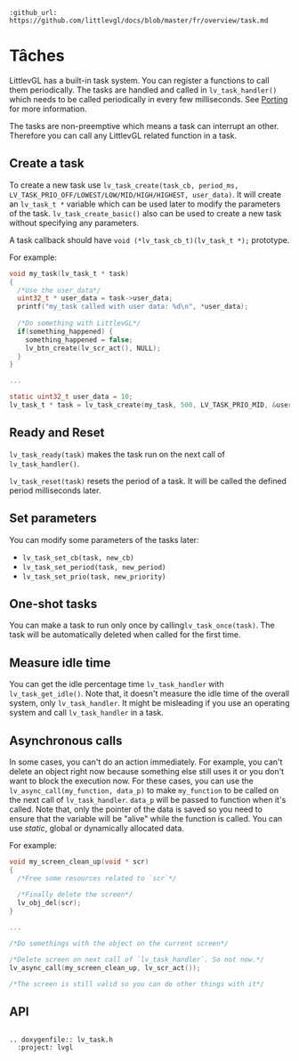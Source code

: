 ```eval_rst
:github_url: https://github.com/littlevgl/docs/blob/master/fr/overview/task.md
```
# Tâches

LittlevGL has a built-in task system. You can register a functions to call them periodically. The tasks are handled and called in `lv_task_handler()` which needs to be called periodically in every few milliseconds. 
See [Porting](/porting/task-handler) for more information.

The tasks are non-preemptive which means a task can interrupt an other. Therefore you can call any LittlevGL related function in a task.


## Create a task
To create a new task use `lv_task_create(task_cb, period_ms, LV_TASK_PRIO_OFF/LOWEST/LOW/MID/HIGH/HIGHEST, user_data)`. It will create an `lv_task_t *` variable which can be used later to modify the parameters of the task.
`lv_task_create_basic()` also can be used to create a new task without specifying any parameters.

A task callback should have `void (*lv_task_cb_t)(lv_task_t *);` prototype.

For example:
```c
void my_task(lv_task_t * task)
{
  /*Use the user_data*/
  uint32_t * user_data = task->user_data;
  printf("my_task called with user data: %d\n", *user_data);
  
  /*Do something with LittlevGL*/
  if(something_happened) {
    something_happened = false;
    lv_btn_create(lv_scr_act(), NULL);
  }
}

...

static uint32_t user_data = 10;
lv_task_t * task = lv_task_create(my_task, 500, LV_TASK_PRIO_MID, &user_data);

```

## Ready and Reset

`lv_task_ready(task)` makes the task run on the next call of `lv_task_handler()`.

`lv_task_reset(task)` resets the period of a task. It will be called the defined period milliseconds later.


## Set parameters
You can modify some parameters of the tasks later:
- `lv_task_set_cb(task, new_cb)`
- `lv_task_set_period(task, new_period)`
- `lv_task_set_prio(task, new_priority)`

## One-shot tasks

You can make a task to run only once by calling`lv_task_once(task)`. The task will be automatically deleted when called for the first time.


## Measure idle time

You can get the idle percentage time `lv_task_handler` with `lv_task_get_idle()`. Note that, it doesn't measure the idle time of the overall system, only `lv_task_handler`. 
It might be misleading if you use an operating system and call `lv_task_handler` in a task.

## Asynchronous calls

In some cases, you can't do an action immediately. For example, you can't delete an object right now because something else still uses it or you don't want to block the execution now. 
For these cases, you can use the `lv_async_call(my_function, data_p)` to make `my_function` to be called on the next call of `lv_task_handler`. `data_p` will be passed to function when it's called. 
Note that, only the pointer of the data is saved so you need to ensure that the variable will be "alive" while the function is called. You can use *static*, global or dynamically allocated data.

For example:
```c
void my_screen_clean_up(void * scr)
{
  /*Free some resources related to `scr`*/
  
  /*Finally delete the screen*/
  lv_obj_del(scr);  
}

...

/*Do somethings with the object on the current screen*/

/*Delete screen on next call of `lv_task_handler`. So not now.*/
lv_async_call(my_screen_clean_up, lv_scr_act());

/*The screen is still valid so you can do other things with it*/

```


## API 

```eval_rst

.. doxygenfile:: lv_task.h
  :project: lvgl
        
```
